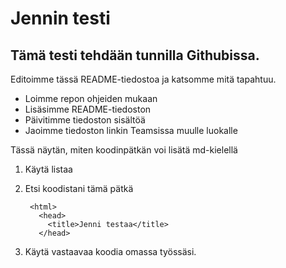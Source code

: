 # Jennin testi
## Tämä testi tehdään tunnilla Githubissa.
Editoimme tässä README-tiedostoa ja katsomme mitä tapahtuu.

- Loimme repon ohjeiden mukaan
- Lisäsimme README-tiedoston
- Päivitimme tiedoston sisältöä
- Jaoimme tiedoston linkin Teamsissa muulle luokalle

Tässä näytän, miten koodinpätkän voi lisätä md-kielellä
1. Käytä listaa
2. Etsi koodistani tämä pätkä

        <html>
          <head>
            <title>Jenni testaa</title>
          </head>

3. Käytä vastaavaa koodia omassa työssäsi.


